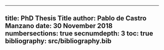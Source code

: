 
---
title: PhD Thesis Title
author: Pablo de Castro Manzano
date: 30 November 2018
numbersections: true
secnumdepth: 3
toc: true
bibliography: src/bibliography.bib
---
